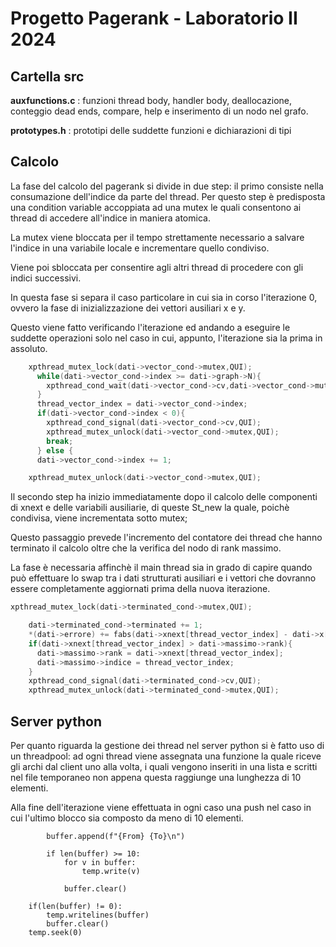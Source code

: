 # Progetto Pagerank - Laboratorio II 2024

## Cartella src

**auxfunctions.c** : funzioni thread body, handler body, deallocazione, conteggio dead ends, compare, help e inserimento di un nodo nel grafo.

**prototypes.h** : prototipi delle suddette funzioni e dichiarazioni di tipi


## Calcolo

La fase del calcolo del pagerank si divide in due step: il primo consiste nella consumazione dell'indice da parte del thread.
Per questo step è predisposta una condition variable accoppiata ad una mutex le quali consentono ai thread di accedere all'indice in maniera atomica. 

La mutex viene bloccata per il tempo strettamente necessario a salvare l'indice in una variabile locale e incrementare quello condiviso.

Viene poi sbloccata per consentire agli altri thread di procedere con gli indici successivi.

In questa fase si separa il caso particolare in cui sia in corso l'iterazione 0, ovvero la fase di inizializzazione dei vettori ausiliari x e y.

Questo viene fatto verificando l'iterazione ed andando a eseguire le suddette operazioni solo nel caso in cui, appunto, l'iterazione sia la prima in assoluto.


```C
    xpthread_mutex_lock(dati->vector_cond->mutex,QUI);
      while(dati->vector_cond->index >= dati->graph->N){
        xpthread_cond_wait(dati->vector_cond->cv,dati->vector_cond->mutex,QUI);
      }
      thread_vector_index = dati->vector_cond->index;
      if(dati->vector_cond->index < 0){
        xpthread_cond_signal(dati->vector_cond->cv,QUI);
        xpthread_mutex_unlock(dati->vector_cond->mutex,QUI);
        break;
      } else {
      dati->vector_cond->index += 1;

    xpthread_mutex_unlock(dati->vector_cond->mutex,QUI);
```
Il secondo step ha inizio immediatamente dopo il calcolo delle componenti di xnext e delle variabili ausiliarie, di queste St_new la quale, poichè condivisa, viene incrementata sotto mutex;

Questo passaggio prevede l'incremento del contatore dei thread che hanno terminato il calcolo oltre che la verifica del nodo di rank massimo.

La fase è necessaria affinchè il main thread sia in grado di capire quando può effettuare lo swap tra i dati strutturati ausiliari e i vettori che dovranno essere completamente aggiornati prima della nuova iterazione.

```C
xpthread_mutex_lock(dati->terminated_cond->mutex,QUI);

    dati->terminated_cond->terminated += 1;
    *(dati->errore) += fabs(dati->xnext[thread_vector_index] - dati->x[thread_vector_index]);
    if(dati->xnext[thread_vector_index] > dati->massimo->rank){
      dati->massimo->rank = dati->xnext[thread_vector_index];
      dati->massimo->indice = thread_vector_index;
    }
    xpthread_cond_signal(dati->terminated_cond->cv,QUI);
    xpthread_mutex_unlock(dati->terminated_cond->mutex,QUI);
```

## Server python

Per quanto riguarda la gestione dei thread nel server python si è fatto uso di un threadpool:
ad ogni thread viene assegnata una funzione la quale riceve gli archi dal client uno alla volta, i quali vengono inseriti in una lista e scritti nel file temporaneo non appena questa raggiunge una lunghezza di 10 elementi.

Alla fine dell'iterazione viene effettuata in ogni caso una push nel caso in cui l'ultimo blocco sia composto da meno di 10 elementi.

```Py
        buffer.append(f"{From} {To}\n")
        
        if len(buffer) >= 10:
            for v in buffer:
                temp.write(v)
                
            buffer.clear()
    
    if(len(buffer) != 0):
        temp.writelines(buffer)
        buffer.clear()
    temp.seek(0)
```